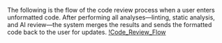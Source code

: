 The following is the flow of the code review process when a user enters unformatted code. After performing all analyses—linting, static analysis, and AI review—the system merges the results and sends the formatted code back to the user for updates.
[!Code_Review_Flow](Code_review_flow.jpg)
